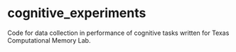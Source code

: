 # cognitive_experiments
Code for data collection in performance of cognitive tasks written for Texas Computational Memory Lab.
